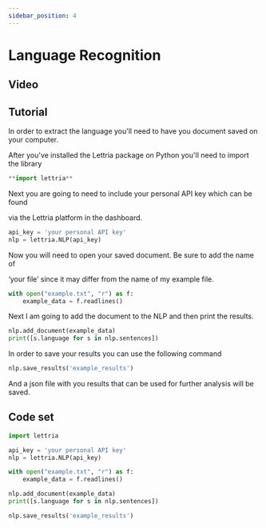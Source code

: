 ```yaml
---
sidebar_position: 4
---
```


# Language Recognition



## Video


## Tutorial

In order to extract the language you'll need to have you document saved on your computer.

After you've installed the Lettria package on Python you'll need to import the library

```python
**import lettria**
```

Next you are going to need to include your personal API key which can be found

via the Lettria platform in the dashboard.

```python
api_key = 'your personal API key'
nlp = lettria.NLP(api_key)
```

Now you will need to open your saved document. Be sure to add the name of

‘your file’ since it may differ from the name of my example file.

```python
with open("example.txt", "r") as f:
	example_data = f.readlines()
```

Next I am going to add the document to the NLP and then print the results.

```python
nlp.add_document(example_data)
print([s.language for s in nlp.sentences])
```

In order to save your results you can use the following command

```python
nlp.save_results('example_results')
```

And a json file with you results that can be used for further analysis will be saved.

## Code set

```python
import lettria

api_key = 'your personal API key'
nlp = lettria.NLP(api_key)

with open("example.txt", "r") as f:
	example_data = f.readlines()

nlp.add_document(example_data)
print([s.language for s in nlp.sentences])

nlp.save_results('example_results')
```